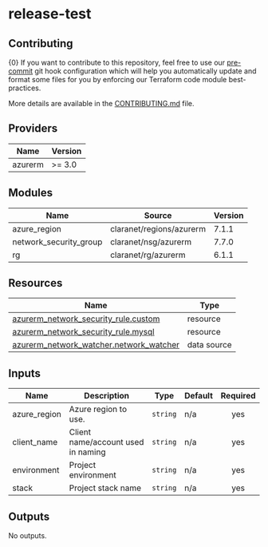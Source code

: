 # release-test
<!-- BEGIN_TF_DOCS -->
## Contributing
 {0}
If you want to contribute to this repository, feel free to use our [pre-commit](https://pre-commit.com/) git hook configuration
which will help you automatically update and format some files for you by enforcing our Terraform code module best-practices.

More details are available in the [CONTRIBUTING.md](./CONTRIBUTING.md#pull-request-process) file.

## Providers

| Name | Version |
|------|---------|
| azurerm | >= 3.0 |

## Modules

| Name | Source | Version |
|------|--------|---------|
| azure\_region | claranet/regions/azurerm | 7.1.1 |
| network\_security\_group | claranet/nsg/azurerm | 7.7.0 |
| rg | claranet/rg/azurerm | 6.1.1 |

## Resources

| Name | Type |
|------|------|
| [azurerm_network_security_rule.custom](https://registry.terraform.io/providers/hashicorp/azurerm/latest/docs/resources/network_security_rule) | resource |
| [azurerm_network_security_rule.mysql](https://registry.terraform.io/providers/hashicorp/azurerm/latest/docs/resources/network_security_rule) | resource |
| [azurerm_network_watcher.network_watcher](https://registry.terraform.io/providers/hashicorp/azurerm/latest/docs/data-sources/network_watcher) | data source |

## Inputs

| Name | Description | Type | Default | Required |
|------|-------------|------|---------|:--------:|
| azure\_region | Azure region to use. | `string` | n/a | yes |
| client\_name | Client name/account used in naming | `string` | n/a | yes |
| environment | Project environment | `string` | n/a | yes |
| stack | Project stack name | `string` | n/a | yes |

## Outputs

No outputs.
<!-- END_TF_DOCS -->
